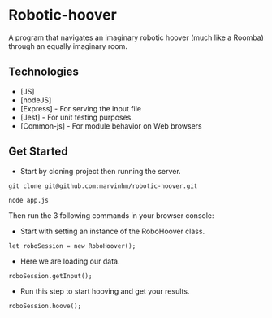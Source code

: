 # Robotic-hoover

A program that navigates an imaginary robotic hoover (much like a Roomba)
through an equally imaginary room.



## Technologies

* [JS]
* [nodeJS]
* [Express] - For serving the input file
* [Jest] - For unit testing purposes.
* [Common-js] - For module behavior on Web browsers




## Get Started
- Start by cloning project then running the server.
```
git clone git@github.com:marvinhm/robotic-hoover.git

node app.js
```

Then run the 3 following commands in your browser console:

- Start with setting an instance of the RoboHoover class.
```
let roboSession = new RoboHoover();
```

- Here we are loading our data.
```
roboSession.getInput();
```

- Run this step to start hooving and get your results.
```
roboSession.hoove();
```
